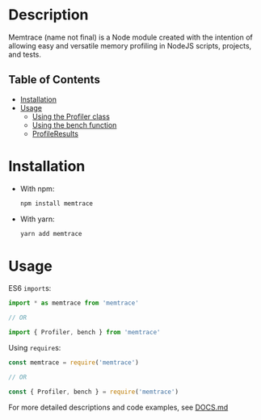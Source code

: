 # Description

Memtrace (name not final) is a Node module created with the intention of allowing easy and versatile memory profiling in NodeJS scripts, projects, and tests.

## Table of Contents

- [Installation](#installation)
- [Usage](#usage)
  - [Using the Profiler class](#using-the-profiler-class)
  - [Using the bench function](#using-the-bench-function)
  - [ProfileResults](#profileresults)

# Installation

- With npm:
  ```sh
  npm install memtrace
  ```

- With yarn:
  ```sh
  yarn add memtrace
  ```

# Usage

ES6 `import`s:
```js
import * as memtrace from 'memtrace'

// OR

import { Profiler, bench } from 'memtrace'
```

Using `require`s:
```js
const memtrace = require('memtrace')

// OR

const { Profiler, bench } = require('memtrace')
```

For more detailed descriptions and code examples, see [DOCS.md](./DOCS.md)
